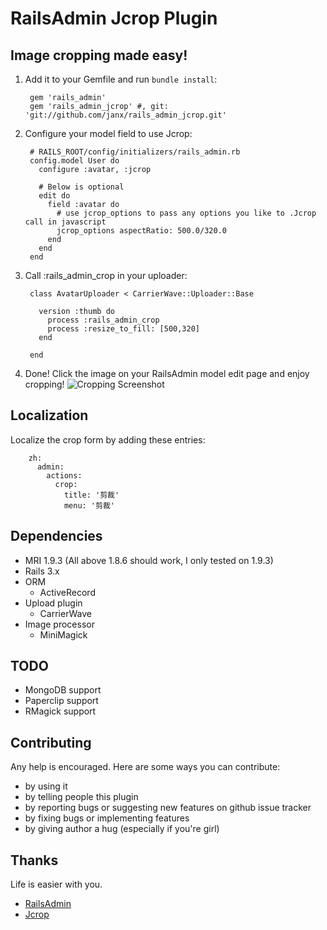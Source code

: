 # RailsAdmin Jcrop Plugin

## Image cropping made easy! ##

1. Add it to your Gemfile and run `bundle install`:

        gem 'rails_admin'
        gem 'rails_admin_jcrop' #, git: 'git://github.com/janx/rails_admin_jcrop.git'

2. Configure your model field to use Jcrop:

        # RAILS_ROOT/config/initializers/rails_admin.rb
        config.model User do
          configure :avatar, :jcrop

          # Below is optional
          edit do
            field :avatar do
              # use jcrop_options to pass any options you like to .Jcrop call in javascript
              jcrop_options aspectRatio: 500.0/320.0
            end
          end
        end

3. Call :rails_admin_crop in your uploader:

        class AvatarUploader < CarrierWave::Uploader::Base

          version :thumb do
            process :rails_admin_crop
            process :resize_to_fill: [500,320]
          end

        end

4. Done! Click the image on your RailsAdmin model edit page and enjoy cropping!
![Cropping Screenshot](https://github.com/janx/rails_admin_jcrop/raw/master/screenshot.png)

## Localization ##

Localize the crop form by adding these entries:

        zh:
          admin:
            actions:
              crop:
                title: '剪裁'
                menu: '剪裁'

## Dependencies ##

* MRI 1.9.3 (All above 1.8.6 should work, I only tested on 1.9.3)
* Rails 3.x
* ORM
    - ActiveRecord
* Upload plugin
    - CarrierWave
* Image processor
    - MiniMagick

## TODO ##

* MongoDB support
* Paperclip support
* RMagick support

## Contributing ##

Any help is encouraged. Here are some ways you can contribute:

* by using it
* by telling people this plugin
* by reporting bugs or suggesting new features on github issue tracker
* by fixing bugs or implementing features
* by giving author a hug (especially if you're girl)

## Thanks ##

Life is easier with you.

* [RailsAdmin](https://github.com/sferik/rails_admin/)
* [Jcrop](http://deepliquid.com/content/Jcrop.html)
